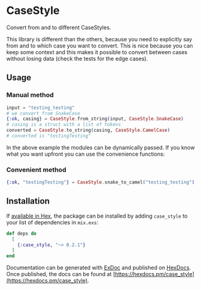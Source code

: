 # CaseStyle

Convert from and to different CaseStyles.

This library is different than the others, because you need to explicitly say from and to which case you want to convert.
This is nice because you can keep some context and this makes it possible to convert between cases without losing data (check the tests for the edge cases).

## Usage

### Manual method

```elixir
input = "testing_testing"
# we convert from SnakeCase
{:ok, casing} = CaseStyle.from_string(input, CaseStyle.SnakeCase)
# casing is a struct with a list of tokens
converted = CaseStyle.to_string(casing, CaseStyle.CamelCase)
# converted is "testingTesting"
```

In the above example the modules can be dynamically passed. If you know what you want upfront you can use the convenience functions:

### Convenient method

```elixir
{:ok, "testingTesting"} = CaseStyle.snake_to_camel("testing_testing")
```

## Installation

If [available in Hex](https://hex.pm/docs/publish), the package can be installed
by adding `case_style` to your list of dependencies in `mix.exs`:

```elixir
def deps do
  [
    {:case_style, "~> 0.2.1"}
  ]
end
```

Documentation can be generated with [ExDoc](https://github.com/elixir-lang/ex_doc)
and published on [HexDocs](https://hexdocs.pm). Once published, the docs can
be found at [https://hexdocs.pm/case_style](https://hexdocs.pm/case_style).
